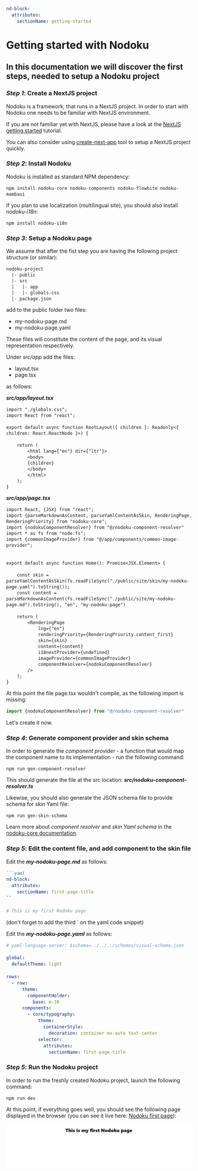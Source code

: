 
```yaml
nd-block:
  attributes:
    sectionName: getting-started
```

# Getting started with Nodoku

## In this documentation we will discover the first steps, needed to setup a Nodoku project


### **_Step 1_**: Create a NextJS project

Nodoku is a framework, that runs in a NextJS project. In order to start with Nodoku one needs to be familiar with NextJS environment.

If you are not familiar yet with NextJS, please have a look at the [NextJS getting started](https://nextjs.org/docs/app/getting-started/installation) tutorial.

You can also consider using [create-next-app](https://nextjs.org/learn-pages-router/basics/create-nextjs-app/setup) tool to setup a NextJS project quickly.

### **_Step 2_**: Install Nodoku

Nodoku is installed as standard NPM dependency:

```shell
npm install nodoku-core nodoku-components nodoku-flowbite nodoku-mambaui
```
If you plan to use localization (multilingual site), you should also install _nodoku-i18n_:

```shell
npm install nodoku-i18n
```


### **_Step 3_**: Setup a Nodoku page

We assume that after the fist step you are having the following project structure (or similar):

```text
nodoku-project
  |- public
  |- src
  |   |- app
  |   |- globals.css
  |- package.json
```

add to the public folder two files:
- my-nodoku-page.md
- my-nodoku-page.yaml

These files will constitute the content of the page, and its visual representation respectively.

Under _src/app_ add the files:
- layout.tsx
- page.tsx

as follows:

**_src/app/layout.tsx_**

```tsx
import "./globals.css";
import React from "react";

export default async function RootLayout({ children }: Readonly<{ children: React.ReactNode }>) {

    return (
        <html lang={"en"} dir={"ltr"}>
        <body>
        {children}
        </body>
        </html>
    );
}
```

**_src/app/page.tsx_**

```tsx
import React, {JSX} from "react";
import {parseMarkdownAsContent, parseYamlContentAsSkin, RenderingPage, RenderingPriority} from "nodoku-core";
import {nodokuComponentResolver} from "@/nodoku-component-resolver"
import * as fs from "node:fs";
import {commonImageProvider} from "@/app/components/common-image-provider";


export default async function Home(): Promise<JSX.Element> {

    const skin = parseYamlContentAsSkin(fs.readFileSync("./public/site/skin/my-nodoku-page.yaml").toString());
    const content = parseMarkdownAsContent(fs.readFileSync("./public/site/my-nodoku-page.md").toString(), "en", "my-nodoku-page")

    return (
        <RenderingPage
            lng={"en"}
            renderingPriority={RenderingPriority.content_first}
            skin={skin}
            content={content}
            i18nextProvider={undefined}
            imageProvider={commonImageProvider}
            componentResolver={nodokuComponentResolver}
        />
    );
}
```

At this point the file page.tsx wouldn't compile, as the following import is missing:

```typescript
import {nodokuComponentResolver} from "@/nodoku-component-resolver"
```

Let's create it now.


### **_Step 4_**: Generate component provider and skin schema

In order to generate the _component provider_ - a function that would map the component name to its implementation - run the following command:

```shell
npm run gen-component-resolver
```

This should generate the file at the src location: **_src/nodoku-component-resolver.ts_**

Likewise, you should also generate the JSON schema file to provide schema for skin Yaml file:

```shell
npm run gen-skin-schema
```

Learn more about _component resolver_ and _skin Yaml schema_ in the [nodoku-core documentation](https://github.com/nodoku/nodoku-core).



### **_Step 5_**: Edit the content file, and add component to the skin file

Edit the **_my-nodoku-page.md_** as follows:

```markdown
```yaml
nd-block:
  attributes:
    sectionName: first-page-title
``

# This is my first Nodoku page
```

(don't forget to add the third ` on the yaml code snippet)

Edit the **_my-nodoku-page.yaml_** as follows:

```yaml
# yaml-language-server: $schema=../../../schemas/visual-schema.json

global:
  defaultTheme: light

rows:
  - row:
      theme:
        componentHolder:
          base: m-10
      components:
        - core/typography:
            theme:
              containerStyle:
                decoration: container mx-auto text-center
            selector:
              attributes:
                sectionName: first-page-title
```


### **_Step 5_**: Run the Nodoku project

In order to run the freshly created Nodoku project, launch the following command:

```shell
npm run dev
```

At this point, if everything goes well, you should see the following page displayed in the browser (you can see it live here: [Nodoku first page](/first-page)):



![my-nodoku-page](../../images/my-nodoku-page-screenshot.png "step 1")

